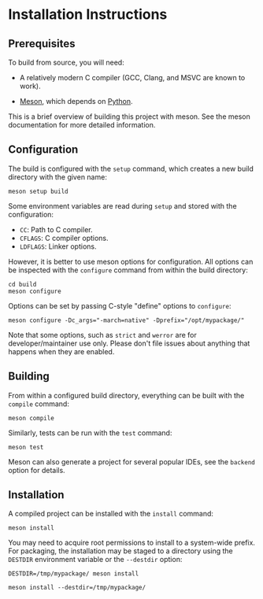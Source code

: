 <!-- Copyright 2011-2022 David Robillard <d@drobilla.net> -->
<!-- SPDX-License-Identifier: CC0-1.0 OR ISC -->

Installation Instructions
=========================

Prerequisites
-------------

To build from source, you will need:

 * A relatively modern C compiler (GCC, Clang, and MSVC are known to work).

 * [Meson](http://mesonbuild.com/), which depends on
   [Python](http://python.org/).

This is a brief overview of building this project with meson.  See the meson
documentation for more detailed information.

Configuration
-------------

The build is configured with the `setup` command, which creates a new build
directory with the given name:

    meson setup build

Some environment variables are read during `setup` and stored with the
configuration:

  * `CC`: Path to C compiler.
  * `CFLAGS`: C compiler options.
  * `LDFLAGS`: Linker options.

However, it is better to use meson options for configuration.  All options can
be inspected with the `configure` command from within the build directory:

    cd build
    meson configure

Options can be set by passing C-style "define" options to `configure`:

    meson configure -Dc_args="-march=native" -Dprefix="/opt/mypackage/"

Note that some options, such as `strict` and `werror` are for
developer/maintainer use only.  Please don't file issues about anything that
happens when they are enabled.

Building
--------

From within a configured build directory, everything can be built with the
`compile` command:

    meson compile

Similarly, tests can be run with the `test` command:

    meson test

Meson can also generate a project for several popular IDEs, see the `backend`
option for details.

Installation
------------

A compiled project can be installed with the `install` command:

    meson install

You may need to acquire root permissions to install to a system-wide prefix.
For packaging, the installation may be staged to a directory using the
`DESTDIR` environment variable or the `--destdir` option:

    DESTDIR=/tmp/mypackage/ meson install

    meson install --destdir=/tmp/mypackage/
